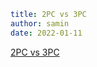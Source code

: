 ```yaml
title: 2PC vs 3PC
author: samin
date: 2022-01-11
```

[2PC vs 3PC](https://gaudy-feels-700.notion.site/2PC-vs-3PC-c1d4c10dd7f04f119c17fb2178a5125a)